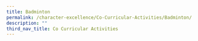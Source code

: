 ```yaml
---
title: Badminton
permalink: /character-excellence/Co-Curricular-Activities/Badminton/
description: ""
third_nav_title: Co Curricular Activities
---
```

